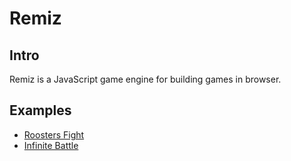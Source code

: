 # Remiz

## Intro
Remiz is a JavaScript game engine for building games in browser.

## Examples
* [Roosters Fight](https://github.com/michailRemmele/roosters-fight)
* [Infinite Battle](https://github.com/michailRemmele/ludum-dare-47)